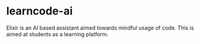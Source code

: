 # learncode-ai

Elixir is an AI based assistant aimed towards mindful usage of code. This is aimed at students as a learning platform.  
